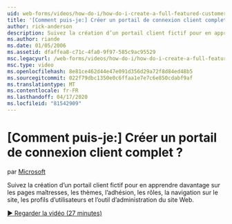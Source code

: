 ```yaml
---
uid: web-forms/videos/how-do-i/how-do-i-create-a-full-featured-customer-login-portal
title: '[Comment puis-je:] Créer un portail de connexion client complet ? | Microsoft Docs'
author: rick-anderson
description: Suivez la création d’un portail client fictif pour en apprendre davantage sur les pages maîtresses, les thèmes, l’adhésion, les rôles, la navigation sur le site, les profils d’utilisateurs, et...
ms.author: riande
ms.date: 01/05/2006
ms.assetid: dfaffea8-c71c-4fa0-9f97-585c9ac95529
msc.legacyurl: /web-forms/videos/how-do-i/how-do-i-create-a-full-featured-customer-login-portal
msc.type: video
ms.openlocfilehash: 8e81ce462d44e47e091d356d29a72f8d84ed48b5
ms.sourcegitcommit: 022f79dbc1350e0c6ffaa1e7e7c6e850cdabf9af
ms.translationtype: MT
ms.contentlocale: fr-FR
ms.lasthandoff: 04/17/2020
ms.locfileid: "81542909"
---
```

# <a name="how-do-i-create-a-full-featured-customer-login-portal"></a>[Comment puis-je:] Créer un portail de connexion client complet ?

par [Microsoft](https://github.com/microsoft)

Suivez la création d’un portail client fictif pour en apprendre davantage sur les pages maîtresses, les thèmes, l’adhésion, les rôles, la navigation sur le site, les profils d’utilisateurs et l’outil d’administration du site Web.

[&#9654; Regarder la vidéo (27 minutes)](https://channel9.msdn.com/Blogs/ASP-NET-Site-Videos/how-do-i-create-a-full-featured-customer-login-portal)

